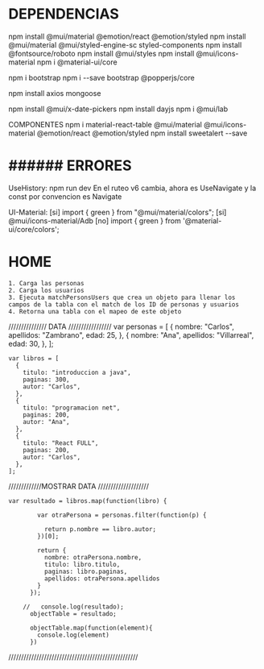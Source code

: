 # DEPENDENCIAS

npm install @mui/material @emotion/react @emotion/styled
npm install @mui/material @mui/styled-engine-sc styled-components
npm install @fontsource/roboto
npm install @mui/styles
npm install @mui/icons-material
npm i @material-ui/core

npm i bootstrap
npm i --save bootstrap @popperjs/core

npm install axios mongoose

npm install @mui/x-date-pickers
npm install dayjs
npm i @mui/lab

COMPONENTES
npm i material-react-table @mui/material @mui/icons-material @emotion/react @emotion/styled
npm install sweetalert --save

# ###### ERRORES

UseHistory:
npm run dev
En el ruteo v6 cambia, ahora es UseNavigate y la const por convencion es Navigate

UI-Material:
[si] import { green } from "@mui/material/colors";
[si] @mui/icons-material/Adb
[no] import { green } from '@material-ui/core/colors';

# HOME

    1. Carga las personas
    2. Carga los usuarios
    3. Ejecuta matchPersonsUsers que crea un objeto para llenar los       campos de la tabla con el match de los ID de personas y usuarios
    4. Retorna una tabla con el mapeo de este objeto

/////////////// DATA /////////////////
var personas = [
{
nombre: "Carlos",
apellidos: "Zambrano",
edad: 25,
},
{
nombre: "Ana",
apellidos: "Villarreal",
edad: 30,
},
];

    var libros = [
      {
        titulo: "introduccion a java",
        paginas: 300,
        autor: "Carlos",
      },
      {
        titulo: "programacion net",
        paginas: 200,
        autor: "Ana",
      },
      {
        titulo: "React FULL",
        paginas: 200,
        autor: "Carlos",
      },
    ];

/////////////MOSTRAR DATA ////////////////////

    var resultado = libros.map(function(libro) {

            var otraPersona = personas.filter(function(p) {

              return p.nombre == libro.autor;
            })[0];

            return {
              nombre: otraPersona.nombre,
              titulo: libro.titulo,
              paginas: libro.paginas,
              apellidos: otraPersona.apellidos
            }
          });

        //   console.log(resultado);
          objectTable = resultado;

          objectTable.map(function(element){
            console.log(element)
          })

///////////////////////////////////////////////////
